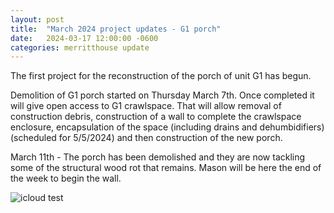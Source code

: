 ```yaml
---
layout: post
title:  "March 2024 project updates - G1 porch"
date:   2024-03-17 12:00:00 -0600
categories: merritthouse update
---
```


<p> The first project for the reconstruction of the porch of unit G1 has begun.   </p>

<p>Demolition of G1 porch started on Thursday March 7th.   Once completed it will give open access to G1 crawlspace.  That will allow removal of construction debris, construction of a wall to complete the crawlspace enclosure, encapsulation of the space (including drains and dehumbidifiers) (scheduled for 5/5/2024) and then construction of the new porch.
</p>

<p> March 11th - The porch has been demolished and they are now tackling some of the structural wood rot that remains.  Mason will be here the end of the week to begin the wall.</p>

![icloud test](https://cvws.icloud-content.com/S/AZBo_ngTaa3p9GuPs_bamlys3Yu1/_MG_2749.JPG?o=AsL0aDQZ5es4b6_7YrAtq_rwhzEGCHBES-L7etrPqzBb&v=1&z=https%3A%2F%2Fp72-content.icloud.com%3A443&x=1&a=CAog7kcn6cS0fS7sOkSF8FiSMZfOJiqWrln0VGGQU6UI8oESYxDey-7y5DEY3uKB-OQxIgEAUgSs3Yu1aiSGWBRKouQS2GvtAN9oGxO7sQaY8gmWNR6_CWCl-n_1skpszeFyJJxPnMnpH0yrp8z9FyJfF7pCBJG3kiu6s-pyCK3muTTQ70Ta_w&e=1710722412&r=9cb21ae1-2ec2-4a5d-8497-68c72d2c6ee7-8&s=tKHHVtV7LumT2zbZ_pPLeii_Cvs)
<br>
<br>
<br>


<br>